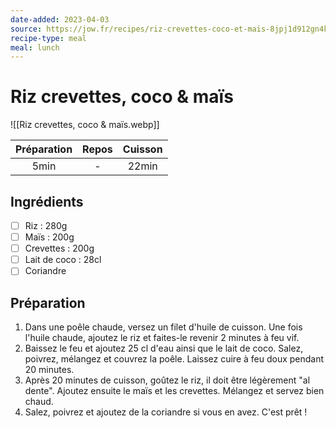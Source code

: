 ```yaml
---
date-added: 2023-04-03
source: https://jow.fr/recipes/riz-crevettes-coco-et-mais-8jpj1d912gn4kjyj000l
recipe-type: meal
meal: lunch
---
```


# Riz crevettes, coco & maïs

![[Riz crevettes, coco & maïs.webp]]

| Préparation | Repos | Cuisson |
|:-----------:|:-----:|:-------:|
|    5min     |   -   |  22min  |

## Ingrédients

- [ ] Riz : 280g
- [ ] Maïs : 200g
- [ ] Crevettes : 200g
- [ ] Lait de coco : 28cl
- [ ] Coriandre

## Préparation

1. Dans une poêle chaude, versez un filet d'huile de cuisson. Une fois l'huile chaude, ajoutez le riz et faites-le revenir 2 minutes à feu vif.
2. Baissez le feu et ajoutez 25 cl d'eau ainsi que le lait de coco. Salez, poivrez, mélangez et couvrez la poêle. Laissez cuire à feu doux pendant 20 minutes.
3. Après 20 minutes de cuisson, goûtez le riz, il doit être légèrement "al dente". Ajoutez ensuite le maïs et les crevettes. Mélangez et servez bien chaud.
4. Salez, poivrez et ajoutez de la coriandre si vous en avez. C'est prêt !
